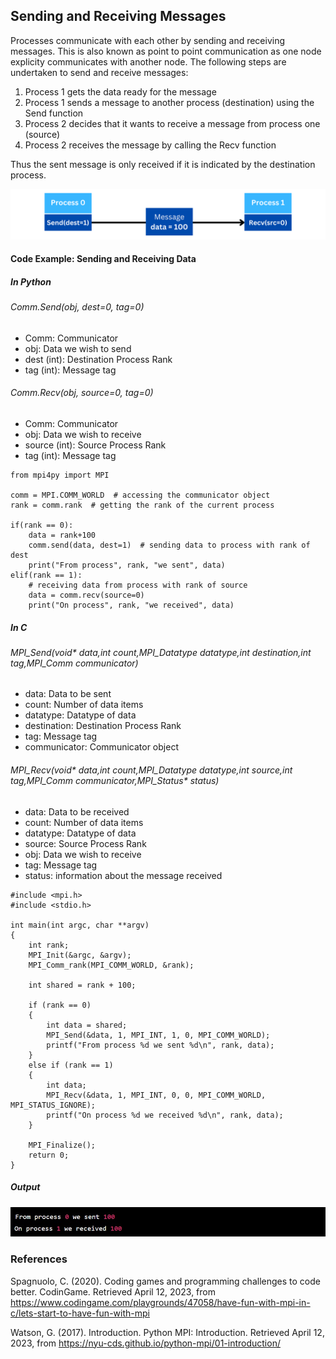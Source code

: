 ## Sending and Receiving Messages

Processes communicate with each other by sending and receiving messages. This is also known as point to point communication as one node explicity communicates with another node. The following steps are undertaken to send and receive messages:

1. Process 1 gets the data ready for the message
2. Process 1 sends a message to another process (destination) using the Send function
3. Process 2 decides that it wants to receive a message from process one (source)
4. Process 2 receives the message by calling the Recv function

Thus the sent message is only received if it is indicated by the destination process.

![alt text](https://github.com/japnitahuja/guide-to-mpi/blob/main/documentation/images/messagescropped.png)

#### Code Example: Sending and Receiving Data

##### In Python

###### Comm.Send(obj, dest=0, tag=0)
- Comm: Communicator
- obj: Data we wish to send
- dest (int): Destination Process Rank
- tag (int): Message tag

###### Comm.Recv(obj, source=0, tag=0)
- Comm: Communicator
- obj: Data we wish to receive
- source (int): Source Process Rank
- tag (int): Message tag

```
from mpi4py import MPI

comm = MPI.COMM_WORLD  # accessing the communicator object
rank = comm.rank  # getting the rank of the current process

if(rank == 0):
    data = rank+100
    comm.send(data, dest=1)  # sending data to process with rank of dest
    print("From process", rank, "we sent", data)
elif(rank == 1):
    # receiving data from process with rank of source
    data = comm.recv(source=0)
    print("On process", rank, "we received", data)
```

##### In C

###### MPI_Send(void* data,int count,MPI_Datatype datatype,int destination,int tag,MPI_Comm communicator)
- data: Data to be sent
- count: Number of data items
- datatype: Datatype of data
- destination: Destination Process Rank
- tag: Message tag
- communicator: Communicator object

###### MPI_Recv(void* data,int count,MPI_Datatype datatype,int source,int tag,MPI_Comm communicator,MPI_Status* status)
- data: Data to be received
- count: Number of data items
- datatype: Datatype of data
- source: Source Process Rank
- obj: Data we wish to receive
- tag: Message tag
- status: information about the message received

```
#include <mpi.h>
#include <stdio.h>

int main(int argc, char **argv)
{
    int rank;
    MPI_Init(&argc, &argv);
    MPI_Comm_rank(MPI_COMM_WORLD, &rank);

    int shared = rank + 100;

    if (rank == 0)
    {
        int data = shared;
        MPI_Send(&data, 1, MPI_INT, 1, 0, MPI_COMM_WORLD);
        printf("From process %d we sent %d\n", rank, data);
    }
    else if (rank == 1)
    {
        int data;
        MPI_Recv(&data, 1, MPI_INT, 0, 0, MPI_COMM_WORLD, MPI_STATUS_IGNORE);
        printf("On process %d we received %d\n", rank, data);
    }

    MPI_Finalize();
    return 0;
}
```

##### Output

![alt text](https://github.com/japnitahuja/guide-to-mpi/blob/main/documentation/images/output3.jpg)

### References

Spagnuolo, C. (2020). Coding games and programming challenges to code better. CodinGame. Retrieved April 12, 2023, from https://www.codingame.com/playgrounds/47058/have-fun-with-mpi-in-c/lets-start-to-have-fun-with-mpi

Watson, G. (2017). Introduction. Python MPI: Introduction. Retrieved April 12, 2023, from https://nyu-cds.github.io/python-mpi/01-introduction/ 
